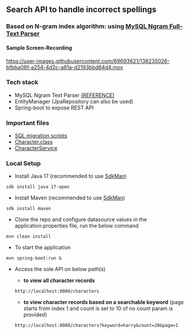 ## Search API to handle incorrect spellings
### Based on N-gram index algorithm: using [MySQL Ngram Full-Text Parser](https://dev.mysql.com/doc/refman/5.7/en/fulltext-search-ngram.html)
#### Sample Screen-Recording
https://user-images.githubusercontent.com/69693621/138235026-bfbba08f-a254-4d2c-a81a-d2193bbd84d4.mov

### Tech stack
* MySQL Ngram Text Parser [(REFERENCE)](https://dev.mysql.com/doc/refman/5.7/en/fulltext-search-ngram.html)
* EntityManager (JpaRepository can also be used)
* Spring-boot to expose REST API

### Important files 
* [SQL migration scripts](https://github.com/hardikSinghBehl/ngram-search-API)
* [Character.class](https://github.com/hardikSinghBehl/ngram-search-API/blob/main/src/main/java/com/behl/dragonera/entity/Character.java)
* [CharacterService](https://github.com/hardikSinghBehl/ngram-search-API/blob/main/src/main/java/com/behl/dragonera/service/CharacterService.java)

### Local Setup
* Install Java 17 (recommended to use [SdkMan](https://sdkman.io))

`sdk install java 17-open`
* Install Maven (recommended to use [SdkMan](https://sdkman.io))

`sdk install maven`

* Clone the repo and configure datasource values in the application.properties file, run the below command

`mvn clean install`

* To start the application

`mvn spring-boot:run &`

* Access the sole API on below path(s)
  * **to view all character records**
  
  ```
  http://localhost:8080/characters
  ```
  * **to view character records based on a searchable keyword** (page starts from index 1 and count is set to 10 of no count param is provided)
  
  ```
  http://localhost:8080/characters?keyword=harry&count=20&page=1
  ```
